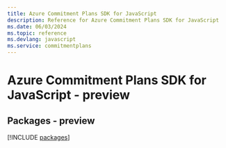 ```yaml
---
title: Azure Commitment Plans SDK for JavaScript
description: Reference for Azure Commitment Plans SDK for JavaScript
ms.date: 06/03/2024
ms.topic: reference
ms.devlang: javascript
ms.service: commitmentplans
---
```

# Azure Commitment Plans SDK for JavaScript - preview
## Packages - preview
[!INCLUDE [packages](commitment-plans-index.md)]